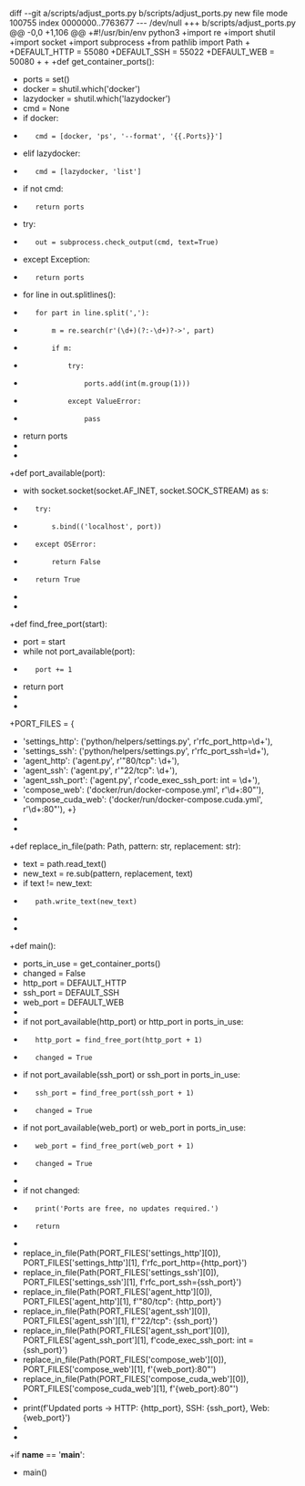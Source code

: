 diff --git a/scripts/adjust_ports.py b/scripts/adjust_ports.py
new file mode 100755
index 0000000..7763677
--- /dev/null
+++ b/scripts/adjust_ports.py
@@ -0,0 +1,106 @@
+#!/usr/bin/env python3
+import re
+import shutil
+import socket
+import subprocess
+from pathlib import Path
+
+DEFAULT_HTTP = 55080
+DEFAULT_SSH = 55022
+DEFAULT_WEB = 50080
+
+
+def get_container_ports():
+    ports = set()
+    docker = shutil.which('docker')
+    lazydocker = shutil.which('lazydocker')
+    cmd = None
+    if docker:
+        cmd = [docker, 'ps', '--format', '{{.Ports}}']
+    elif lazydocker:
+        cmd = [lazydocker, 'list']
+    if not cmd:
+        return ports
+    try:
+        out = subprocess.check_output(cmd, text=True)
+    except Exception:
+        return ports
+    for line in out.splitlines():
+        for part in line.split(','):
+            m = re.search(r'(\d+)(?:-\d+)?->', part)
+            if m:
+                try:
+                    ports.add(int(m.group(1)))
+                except ValueError:
+                    pass
+    return ports
+
+
+def port_available(port):
+    with socket.socket(socket.AF_INET, socket.SOCK_STREAM) as s:
+        try:
+            s.bind(('localhost', port))
+        except OSError:
+            return False
+        return True
+
+
+def find_free_port(start):
+    port = start
+    while not port_available(port):
+        port += 1
+    return port
+
+
+PORT_FILES = {
+    'settings_http': ('python/helpers/settings.py', r'rfc_port_http=\d+'),
+    'settings_ssh': ('python/helpers/settings.py', r'rfc_port_ssh=\d+'),
+    'agent_http': ('agent.py', r'"80/tcp": \d+'),
+    'agent_ssh': ('agent.py', r'"22/tcp": \d+'),
+    'agent_ssh_port': ('agent.py', r'code_exec_ssh_port: int = \d+'),
+    'compose_web': ('docker/run/docker-compose.yml', r'\d+:80"'),
+    'compose_cuda_web': ('docker/run/docker-compose.cuda.yml', r'\d+:80"'),
+}
+
+
+def replace_in_file(path: Path, pattern: str, replacement: str):
+    text = path.read_text()
+    new_text = re.sub(pattern, replacement, text)
+    if text != new_text:
+        path.write_text(new_text)
+
+
+def main():
+    ports_in_use = get_container_ports()
+    changed = False
+    http_port = DEFAULT_HTTP
+    ssh_port = DEFAULT_SSH
+    web_port = DEFAULT_WEB
+
+    if not port_available(http_port) or http_port in ports_in_use:
+        http_port = find_free_port(http_port + 1)
+        changed = True
+    if not port_available(ssh_port) or ssh_port in ports_in_use:
+        ssh_port = find_free_port(ssh_port + 1)
+        changed = True
+    if not port_available(web_port) or web_port in ports_in_use:
+        web_port = find_free_port(web_port + 1)
+        changed = True
+
+    if not changed:
+        print('Ports are free, no updates required.')
+        return
+
+    replace_in_file(Path(PORT_FILES['settings_http'][0]), PORT_FILES['settings_http'][1], f'rfc_port_http={http_port}')
+    replace_in_file(Path(PORT_FILES['settings_ssh'][0]), PORT_FILES['settings_ssh'][1], f'rfc_port_ssh={ssh_port}')
+    replace_in_file(Path(PORT_FILES['agent_http'][0]), PORT_FILES['agent_http'][1], f'"80/tcp": {http_port}')
+    replace_in_file(Path(PORT_FILES['agent_ssh'][0]), PORT_FILES['agent_ssh'][1], f'"22/tcp": {ssh_port}')
+    replace_in_file(Path(PORT_FILES['agent_ssh_port'][0]), PORT_FILES['agent_ssh_port'][1], f'code_exec_ssh_port: int = {ssh_port}')
+    replace_in_file(Path(PORT_FILES['compose_web'][0]), PORT_FILES['compose_web'][1], f'{web_port}:80"')
+    replace_in_file(Path(PORT_FILES['compose_cuda_web'][0]), PORT_FILES['compose_cuda_web'][1], f'{web_port}:80"')
+
+    print(f'Updated ports -> HTTP: {http_port}, SSH: {ssh_port}, Web: {web_port}')
+
+
+if __name__ == '__main__':
+    main()
